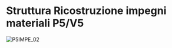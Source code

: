 # Struttura Ricostruzione impegni materiali P5/V5
![P5IMPE_02](https://doc.smeup.com/immagini/P5IMPE_N4/P5IMPE_02.png)